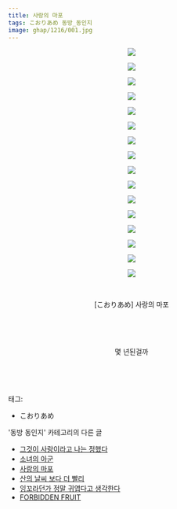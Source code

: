 ```yaml
---
title: 사랑의 마포
tags: こおりあめ 동방_동인지
image: ghap/1216/001.jpg
---
```

<div class="article">
<p style="text-align: center; clear: none; float: none;"><img src="{{ site.nasurl }}/ghap/1216/001.jpg"/></p>
<p style="text-align: center; clear: none; float: none;"><img src="{{ site.nasurl }}/ghap/1216/002.jpg"/></p>
<p style="text-align: center; clear: none; float: none;"><img src="{{ site.nasurl }}/ghap/1216/003.jpg"/></p>
<p style="text-align: center; clear: none; float: none;"><img src="{{ site.nasurl }}/ghap/1216/004.jpg"/></p>
<p style="text-align: center; clear: none; float: none;"><img src="{{ site.nasurl }}/ghap/1216/005.jpg"/></p>
<p style="text-align: center; clear: none; float: none;"><img src="{{ site.nasurl }}/ghap/1216/006.jpg"/></p>
<p style="text-align: center; clear: none; float: none;"><img src="{{ site.nasurl }}/ghap/1216/007.jpg"/></p>
<p style="text-align: center; clear: none; float: none;"><img src="{{ site.nasurl }}/ghap/1216/008.jpg"/></p>
<p style="text-align: center; clear: none; float: none;"><img src="{{ site.nasurl }}/ghap/1216/009.jpg"/></p>
<p style="text-align: center; clear: none; float: none;"><img src="{{ site.nasurl }}/ghap/1216/010.jpg"/></p>
<p style="text-align: center; clear: none; float: none;"><img src="{{ site.nasurl }}/ghap/1216/011.jpg"/></p>
<p style="text-align: center; clear: none; float: none;"><img src="{{ site.nasurl }}/ghap/1216/012.jpg"/></p>
<p style="text-align: center; clear: none; float: none;"><img src="{{ site.nasurl }}/ghap/1216/013.jpg"/></p>
<p style="text-align: center; clear: none; float: none;"><img src="{{ site.nasurl }}/ghap/1216/014.jpg"/></p>
<p style="text-align: center; clear: none; float: none;"><img src="{{ site.nasurl }}/ghap/1216/015.jpg"/></p>
<p style="text-align: center; clear: none; float: none;"><img src="{{ site.nasurl }}/ghap/1216/016.jpg"/></p>
<p style="text-align: center; clear: none; float: none;"><br/></p>
<p style="text-align: center; clear: none; float: none;">[こおりあめ] 사랑의 마포</p>
<p style="text-align: center; clear: none; float: none;"><br/></p>
<p style="text-align: center; clear: none; float: none;"><br/></p>
<p style="text-align: center; clear: none; float: none;">몇 년된걸까</p>
<p><br/></p>
<p><br/></p>
</div><div class="tagTrail">
<p>태그: </p>
<ul>
<li>こおりあめ</li>
</ul>
</div><div class="another">
<p>'동방 동인지' 카테고리의 다른 글</p>
<ul>
<li><a href="/2016-07-29-ghap_1218">그것이 사랑이라고 나는 정했다</a></li>
<li><a href="/2016-07-29-ghap_1217">소녀의 아군</a></li>
<li><a href="/2016-07-29-ghap_1216">사랑의 마포</a></li>
<li><a href="/2016-07-29-ghap_1215">산의 날씨 보다 더 빨리</a></li>
<li><a href="/2016-07-29-ghap_1214">잉꼬라던가 정말 귀엽다고 생각한다</a></li>
<li><a href="/2016-07-29-ghap_1213">FORBIDDEN FRUIT</a></li>
</ul>
</div><div class="cb_module cb_fluid">
<div class="cb_wrt cb_profile">
</div><!-- commentList close -->
</div>